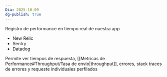 ```yaml
---
Dia: 2025-10-09
dg-publish: true
---
```

Registro de performance en tiempo real de nuestra app

- New Relic
- Sentry
- Datadog


Permite ver tiempos de respuesta, [[Metricas de Performance#Throughput/Tasa de envio|throughput]], errores, stack traces de errores y requeste individuales perfilados